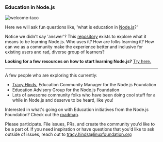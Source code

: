 ### Education in Node.js
![welcome-taco](https://media.giphy.com/media/l2JHZ0dIcyFo5UQGQ/giphy.gif)

Here we will ask fun questions like, 'what is education in [Node.js](https://nodejs.org/en/)?' 

Notice we didn't say 'answer'? This [repository](http://techterms.com/definition/repository) exists to explore what it means to be learning Node.js. Who uses it? How are folks learning it? How can we as a community make the experience better and inclusive for existing users and  rad, diverse group of learners? 

**Looking for a few resources on how to start learning Node.js?** [Try here.](https://github.com/nodejs/education/blob/master/getting-started-learning-nodejs.md)  
  
------------------------

A few people who are exploring this currently:

- [Tracy Hinds](https://twitter.com/HackyGoLucky), Education Community Manager for the Node.js Foundation
- Education Advisory Group for the Node.js Foundation
- Lots of awesome community folks who have been doing cool stuff for a while in Node.js and deserve to be heard, like you!

Interested in what's going on with Education initiatives from the Node.js Foundation? Check out the [roadmap](https://github.com/nodejs/education/blob/master/ROADMAP.md).

Please participate. File issues, PRs, and create the community you'd like to be a part of. If you need inspiration or have questions that you'd like to ask outside of issues, reach out to tracy.hinds@linuxfoundation.org 


